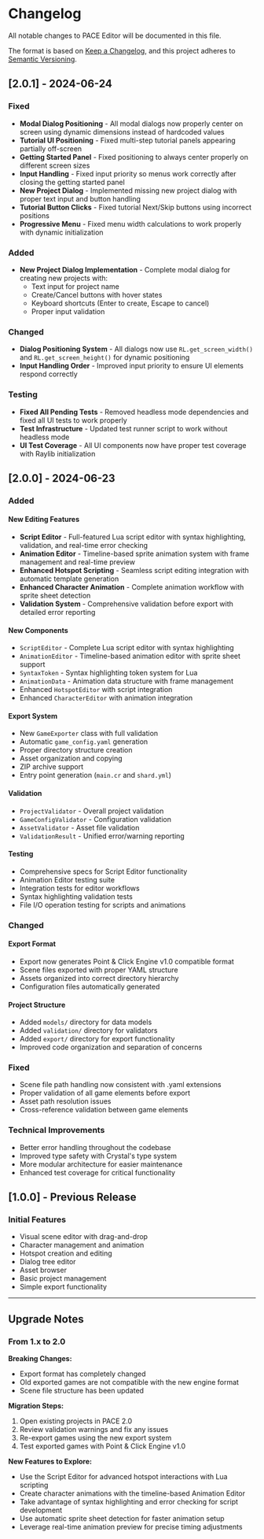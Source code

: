 # Changelog

All notable changes to PACE Editor will be documented in this file.

The format is based on [Keep a Changelog](https://keepachangelog.com/en/1.0.0/),
and this project adheres to [Semantic Versioning](https://semver.org/spec/v2.0.0.html).

## [2.0.1] - 2024-06-24

### Fixed
- **Modal Dialog Positioning** - All modal dialogs now properly center on screen using dynamic dimensions instead of hardcoded values
- **Tutorial UI Positioning** - Fixed multi-step tutorial panels appearing partially off-screen
- **Getting Started Panel** - Fixed positioning to always center properly on different screen sizes
- **Input Handling** - Fixed input priority so menus work correctly after closing the getting started panel
- **New Project Dialog** - Implemented missing new project dialog with proper text input and button handling
- **Tutorial Button Clicks** - Fixed tutorial Next/Skip buttons using incorrect positions
- **Progressive Menu** - Fixed menu width calculations to work properly with dynamic initialization

### Added
- **New Project Dialog Implementation** - Complete modal dialog for creating new projects with:
  - Text input for project name
  - Create/Cancel buttons with hover states
  - Keyboard shortcuts (Enter to create, Escape to cancel)
  - Proper input validation

### Changed
- **Dialog Positioning System** - All dialogs now use `RL.get_screen_width()` and `RL.get_screen_height()` for dynamic positioning
- **Input Handling Order** - Improved input priority to ensure UI elements respond correctly

### Testing
- **Fixed All Pending Tests** - Removed headless mode dependencies and fixed all UI tests to work properly
- **Test Infrastructure** - Updated test runner script to work without headless mode
- **UI Test Coverage** - All UI components now have proper test coverage with Raylib initialization

## [2.0.0] - 2024-06-23

### Added

#### New Editing Features
- **Script Editor** - Full-featured Lua script editor with syntax highlighting, validation, and real-time error checking
- **Animation Editor** - Timeline-based sprite animation system with frame management and real-time preview
- **Enhanced Hotspot Scripting** - Seamless script editing integration with automatic template generation
- **Enhanced Character Animation** - Complete animation workflow with sprite sheet detection
- **Validation System** - Comprehensive validation before export with detailed error reporting

#### New Components
- `ScriptEditor` - Complete Lua script editor with syntax highlighting
- `AnimationEditor` - Timeline-based animation editor with sprite sheet support
- `SyntaxToken` - Syntax highlighting token system for Lua
- `AnimationData` - Animation data structure with frame management
- Enhanced `HotspotEditor` with script integration
- Enhanced `CharacterEditor` with animation integration

#### Export System
- New `GameExporter` class with full validation
- Automatic `game_config.yaml` generation
- Proper directory structure creation
- Asset organization and copying
- ZIP archive support
- Entry point generation (`main.cr` and `shard.yml`)

#### Validation
- `ProjectValidator` - Overall project validation
- `GameConfigValidator` - Configuration validation
- `AssetValidator` - Asset file validation
- `ValidationResult` - Unified error/warning reporting

#### Testing
- Comprehensive specs for Script Editor functionality
- Animation Editor testing suite
- Integration tests for editor workflows
- Syntax highlighting validation tests
- File I/O operation testing for scripts and animations

### Changed

#### Export Format
- Export now generates Point & Click Engine v1.0 compatible format
- Scene files exported with proper YAML structure
- Assets organized into correct directory hierarchy
- Configuration files automatically generated

#### Project Structure
- Added `models/` directory for data models
- Added `validation/` directory for validators
- Added `export/` directory for export functionality
- Improved code organization and separation of concerns

### Fixed
- Scene file path handling now consistent with .yaml extensions
- Proper validation of all game elements before export
- Asset path resolution issues
- Cross-reference validation between game elements

### Technical Improvements
- Better error handling throughout the codebase
- Improved type safety with Crystal's type system
- More modular architecture for easier maintenance
- Enhanced test coverage for critical functionality

## [1.0.0] - Previous Release

### Initial Features
- Visual scene editor with drag-and-drop
- Character management and animation
- Hotspot creation and editing
- Dialog tree editor
- Asset browser
- Basic project management
- Simple export functionality

---

## Upgrade Notes

### From 1.x to 2.0

**Breaking Changes:**
- Export format has completely changed
- Old exported games are not compatible with the new engine format
- Scene file structure has been updated

**Migration Steps:**
1. Open existing projects in PACE 2.0
2. Review validation warnings and fix any issues
3. Re-export games using the new export system
4. Test exported games with Point & Click Engine v1.0

**New Features to Explore:**
- Use the Script Editor for advanced hotspot interactions with Lua scripting
- Create character animations with the timeline-based Animation Editor
- Take advantage of syntax highlighting and error checking for script development
- Use automatic sprite sheet detection for faster animation setup
- Leverage real-time animation preview for precise timing adjustments